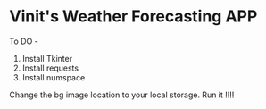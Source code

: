 # Vinit's Weather Forecasting APP

To DO -
1. Install Tkinter
2. Install requests
3. Install numspace

Change the bg image location to your local storage.
Run it !!!!
